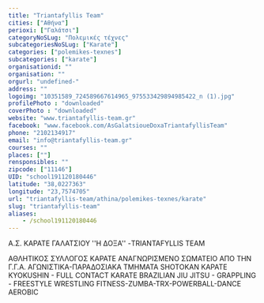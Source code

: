 ```yaml
---
title: "Triantafyllis Team"
cities: ["Αθήνα"]
perioxi: ["Γαλάτσι"]
categoryNoSLug: "Πολεμικές τέχνες"
subcategoriesNoSLug: ["Karate"]
categories: ["polemikes-texnes"]
subcategories: ["karate"]
organisationid: ""
organisation: ""
orgurl: "undefined-"
address: ""
logoimg: "10351589_724589667614965_975533429894985422_n (1).jpg"
profilePhoto : "downloaded"
coverPhoto : "downloaded"
website: "www.triantafyllis-team.gr"
facebook: "www.facebook.com/AsGalatsioueDoxaTriantafyllisTeam"
phone: "2102134917"
email: "info@triantafyllis-team.gr"
courses: ""
places: [""]
rensponsibles: ""
zipcode: ["11146"]
UID: "school191120180446"
latitude: "38,0227363"
longitude: "23,7574705"
url: "triantafyllis-team/athina/polemikes-texnes/karate"
slug: "triantafyllis-team"
aliases:
    - /school191120180446
---
```



Α.Σ. ΚΑΡΑΤΕ ΓΑΛΑΤΣΙΟΥ &#39;&#39;Η ΔΟΞΑ&#39;&#39; -TRIANTAFYLLIS TEAM

ΑΘΛΗΤΙΚΟΣ ΣΥΛΛΟΓΟΣ ΚΑΡΑΤΕ ΑΝΑΓΝΩΡΙΣΜΕΝΟ ΣΩΜΑΤΕΙΟ ΑΠΟ ΤΗΝ Γ.Γ.Α. ΑΓΩΝΙΣΤΙΚΑ-ΠΑΡΑΔΟΣΙΑΚΑ ΤΜΗΜΑΤΑ SHOTOKAN ΚΑΡΑΤΕ KYOKUSHIN - FULL CONTACT KARATE BRAZILIAN JIU JITSU - GRAPPLING - FREESTYLE WRESTLING FITNESS-ZUMBA-TRX-POWERBALL-DANCE AEROBIC